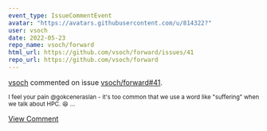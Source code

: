 ```yaml
---
event_type: IssueCommentEvent
avatar: "https://avatars.githubusercontent.com/u/814322?"
user: vsoch
date: 2022-05-23
repo_name: vsoch/forward
html_url: https://github.com/vsoch/forward/issues/41
repo_url: https://github.com/vsoch/forward
---
```


<a href='https://github.com/vsoch' target='_blank'>vsoch</a> commented on issue <a href='https://github.com/vsoch/forward/issues/41' target='_blank'>vsoch/forward#41</a>.

<small>I feel your pain @gokceneraslan - it's too common that we use a word like "suffering" when we talk about HPC. :laughing: ...</small>

<a href='https://github.com/vsoch/forward/issues/41' target='_blank'>View Comment</a>